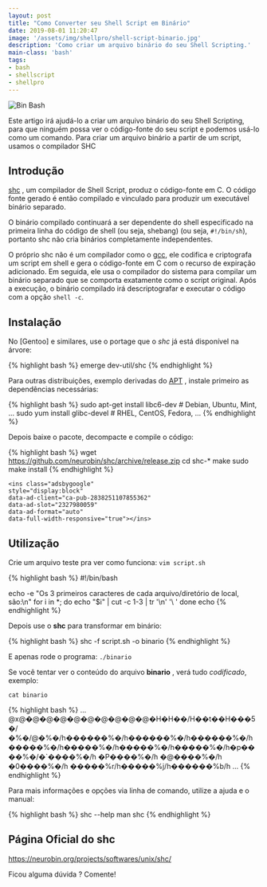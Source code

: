 ```yaml
---
layout: post
title: "Como Converter seu Shell Script em Binário"
date: 2019-08-01 11:20:47
image: '/assets/img/shellpro/shell-script-binario.jpg'
description: 'Como criar um arquivo binário do seu Shell Scripting.'
main-class: 'bash'
tags:
- bash
- shellscript
- shellpro
---
```


![Bin Bash](http://localhost/1/terminalroottv.github.io/assets/img/shellpro/shell-script-binario.jpg)

Este artigo irá ajudá-lo a criar um arquivo binário do seu Shell Scripting, para que ninguém possa ver o código-fonte do seu script e podemos usá-lo como um comando. Para criar um arquivo binário a partir de um script, usamos o compilador SHC

## Introdução

[shc](https://neurobin.org/projects/softwares/unix/shc/) , um compilador de Shell Script, produz o código-fonte em C. O código fonte gerado é então compilado e vinculado para produzir um executável binário separado.

O binário compilado continuará a ser dependente do shell especificado na primeira linha do código de shell (ou seja, shebang) (ou seja, `#!/bin/sh`), portanto shc não cria binários completamente independentes.

O próprio shc não é um compilador como o [gcc](https://gcc.gnu.org/), ele codifica e criptografa um script em shell e gera o código-fonte em C com o recurso de expiração adicionado. Em seguida, ele usa o compilador do sistema para compilar um binário separado que se comporta exatamente como o script original. Após a execução, o binário compilado irá descriptografar e executar o código com a opção `shell -c`.

## Instalação

No [Gentoo] e similares, use o portage que o *shc* já está disponível na árvore:

{% highlight bash %}
emerge dev-util/shc
{% endhighlight %}

Para outras distribuições, exemplo derivadas do [APT](https://www.debian.org/doc/manuals/apt-howto/index.pt-br.html) , instale primeiro as dependências necessárias:

{% highlight bash %}
sudo apt-get install libc6-dev # Debian, Ubuntu, Mint, ...
sudo yum install glibc-devel # RHEL, CentOS, Fedora, ...
{% endhighlight %}

Depois baixe o pacote, decompacte e compile o código:

{% highlight bash %}
wget https://github.com/neurobin/shc/archive/release.zip
cd shc-*
make
sudo make install
{% endhighlight %}

<script async src="https://pagead2.googlesyndication.com/pagead/js/adsbygoogle.js"></script>
<!-- Informat -->
	<ins class="adsbygoogle"
	style="display:block"
	data-ad-client="ca-pub-2838251107855362"
	data-ad-slot="2327980059"
	data-ad-format="auto"
	data-full-width-responsive="true"></ins>
<script>
(adsbygoogle = window.adsbygoogle || []).push({});
</script>

## Utilização

Crie um arquivo teste pra ver como funciona: `vim script.sh`

{% highlight bash %}
#!/bin/bash

echo -e "Os 3 primeiros caracteres de cada arquivo/diretório de local, são:\n"
for i in *; do
	echo "$i" | cut -c 1-3 | tr '\n' '\ '
done
echo
{% endhighlight %}

Depois use o **shc** para transformar em binário:

{% highlight bash %}
shc -f script.sh -o binario
{% endhighlight %}

E apenas rode o programa: `./binario`

Se você tentar ver o conteúdo do arquivo **binario** , verá tudo *codificado*, exemplo:

`cat binario`

{% highlight bash %}
...
@x@�@�@�@�@�@�@�@�@�@�H�H��/H��t��H���5�/�%�/@�%�/h������%�/h������%�/h������%�/h�����%�/h�����%�/h�����%�/h�����%�/h�p����%�/�`����%�/h	�P����%�/h
�@����%�/h
          �0����%�/h
�����%r/h�����%j/h������%b/h
...
{% endhighlight %}

Para mais informações e opções via linha de comando, utilize a ajuda e o manual:

{% highlight bash %}
shc --help
man shc
{% endhighlight %}

## Página Oficial do shc
<https://neurobin.org/projects/softwares/unix/shc/>

Ficou alguma dúvida ? Comente!    
